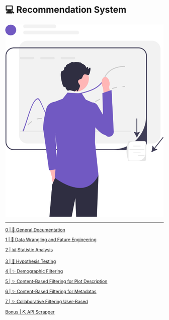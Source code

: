 # 💻 Recommendation System

<div align="center">
  <img src='./images/data-science.svg' alt='Data Science' />
</div>

---

[0 | 📃 General Documentation](https://github.com/CSFelix/recommendation-system/blob/main/0%20-%20general%20documentation.ipynb)

[1 | 🧼 Data Wrangling and Fature Engineering](https://github.com/CSFelix/recommendation-system/blob/main/1%20-%20data%20wrangling%20and%20feature%20engineering.ipynb)

[2 | 📊 Statistic Analysis](https://github.com/CSFelix/recommendation-system/blob/main/2%20-%20statistic%20analysis.ipynb)

[3 | 🧪 Hypothesis Testing](https://github.com/CSFelix/recommendation-system/blob/main/3%20-%20hypothesis%20testing.ipynb)

[4 | ✨ Demographic Filtering](https://github.com/CSFelix/recommendation-system/blob/main/4%20-%20demographic%20filtering.ipynb)

[5 | ✨ Content-Based Filtering for Plot Description](https://github.com/CSFelix/recommendation-system/blob/main/5%20-%20content-based%20filtering%20-%20plot%20description.ipynb)

[6 | ✨ Content-Based Filtering for Metadatas](https://github.com/CSFelix/recommendation-system/blob/main/6%20-%20content-based%20filtering%20-%20metadatas.ipynb)

[7 | ✨ Collaborative Filtering User-Based](https://github.com/CSFelix/recommendation-system/blob/main/7%20-%20collaborative%20filtering%20-%20user%20based.ipynb)

[Bonus | ⛏️ API Scrapper](https://github.com/CSFelix/recommendation-system/blob/main/bonus%20-%20scrapper.ipynb)
